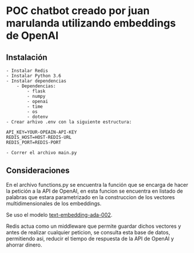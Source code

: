 # POC chatbot creado por juan marulanda utilizando embeddings de OpenAI

## Instalación
    - Instalar Redis
    - Instalar Python 3.6
    - Instalar dependencias
        - Dependencias:
            - flask
            - numpy
            - openai
            - time
            - os
            - dotenv
    - Crear arhivo .env con la siguiente estructura:
```
API_KEY=YOUR-OPEAIN-API-KEY
REDIS_HOST=HOST-REDIS-URL
REDIS_PORT=REDIS-PORT
```
    - Correr el archivo main.py

## Consideraciones
En el archivo functions.py se encuentra la función que se encarga de hacer la petición a la API de OpenAI, 
en esta funcion se encuentra en listado de palabras que estara parametrizado en la construccion de los vectores
multidimensionales de los embeddings.

Se uso el modelo [text-embedding-ada-002](https://platform.openai.com/docs/guides/embeddings/what-are-embeddings).

Redis actua como un middleware que permite guardar dichos vectores y antes de realizar cualquier peticion, se
consulta esta base de datos, permitiendo asi, reducir el tiempo de respuesta de la API de OpenAI y ahorrar dinero.
